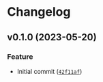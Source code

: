 # Changelog

<!--next-version-placeholder-->

## v0.1.0 (2023-05-20)
### Feature
* Initial commit ([`42f11af`](https://github.com/cemlyn007/rightmove/commit/42f11af4f40ddc55e94b6338a57a045d18d74c33))
